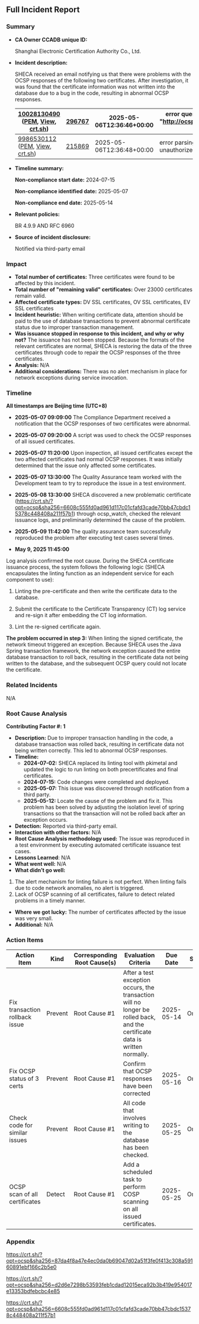 ## Full Incident Report



### Summary



- **CA Owner CCADB unique ID:**

  Shanghai Electronic Certification Authority Co., Ltd.

- **Incident description:**

  SHECA received an email notifying us that there were problems with the OCSP responses of the following two certificates. After investigation, it was found that the certificate information was not written into the database due to a bug in the code, resulting in abnormal OCSP responses.

  | [10028130490](https://api.certspotter.com/v1/issuances/10028130490?expand=issuer&expand=dns_names) ([PEM](https://api.certspotter.com/v1/issuances/10028130490.pem), [View](https://web.api.sslmate.com/labs/view_issuance/10028130490), [crt.sh](https://crt.sh/?opt=ocsp&sha256=87da4f8a47e4ec0da0b69047d02a51f3fe0f413c308a59160891ebf166c2b5e0)) | [296767](https://web.api.sslmate.com/labs/issuer_info/296767) | 2025-05-06T12:36:46+00:00 | error querying OCSP responder over HTTP: Post "http://ocsp.global.sheca.com/keeptrustdvtlscag2": context deadline exceeded | [Request](https://web.api.sslmate.com/ocspwatch/request/10028130490) [Response](https://web.api.sslmate.com/ocspwatch/response/10028130490) |
  | ------------------------------------------------------------ | ------------------------------------------------------------ | ------------------------- | ------------------------------------------------------------ | ------------------------------------------------------------ |
  | [9986530112](https://api.certspotter.com/v1/issuances/9986530112?expand=issuer&expand=dns_names) ([PEM](https://api.certspotter.com/v1/issuances/9986530112.pem), [View](https://web.api.sslmate.com/labs/view_issuance/9986530112), [crt.sh](https://crt.sh/?opt=ocsp&sha256=d2d6e7298b53593feb1cdad12015eca92b3b419e954017e13353bdfebcbc4e85)) | [215869](https://web.api.sslmate.com/labs/issuer_info/215869) | 2025-05-06T12:36:48+00:00 | error parsing OCSP response: ocsp: error from server: unauthorized | [Request](https://web.api.sslmate.com/ocspwatch/request/9986530112) [Response](https://web.api.sslmate.com/ocspwatch/response/9986530112) |

- **Timeline summary:**

  **Non-compliance start date:** 2024-07-15

  **Non-compliance identified date:** 2025-05-07

  **Non-compliance end date:** 2025-05-14

- **Relevant policies:**

  BR 4.9.9 AND RFC 6960

- **Source of incident disclosure:**

  Notified via third-party email

### Impact

- **Total number of certificates:** Three certificates were found to be affected by this incident.
- **Total number of "remaining valid" certificates:** Over 23000 certificates remain valid.
- **Affected certificate types:** DV SSL certificates, OV SSL certificates, EV SSL certificates
- **Incident heuristic:** When writing certificate data, attention should be paid to the use of database transactions to prevent abnormal certificate status due to improper transaction management.
- **Was issuance stopped in response to this incident, and why or why not?** The issuance has not been stopped. Because the formats of the relevant certificates are normal, SHECA is restoring the data of the three certificates through code to repair the OCSP responses of the three certificates.
- **Analysis:** N/A
- **Additional considerations:** There was no alert mechanism in place for network exceptions during service invocation.

### Timeline

**All timestamps are Beijing time (UTC+8)**

- **2025-05-07 09:09:00** The Compliance Department received a notification that the OCSP responses of two certificates were abnormal.

- **2025-05-07 09:20:00** A script was used to check the OCSP responses of all issued certificates.

- **2025-05-07 11:20:00** Upon inspection, all issued certificates except the two affected certificates had normal OCSP responses. It was initially determined that the issue only affected some certificates.

- **2025-05-07 13:30:00** The Quality Assurance team worked with the Development team to try to reproduce the issue in a test environment.

- **2025-05-08 13:30:00** SHECA discovered a new problematic certificate (https://crt.sh/?opt=ocsp&sha256=6608c555fd0ad961d117c01cfafd3cade70bb47cbdc15378c448408a211f57b1) through ocsp_watch, checked the relevant issuance logs, and preliminarily determined the cause of the problem.

- **2025-05-09 11:42:00** The quality assurance team successfully reproduced the problem after executing test cases several times.

- **May 9, 2025 11:45:00**

Log analysis confirmed the root cause. During the SHECA certificate issuance process, the system follows the following logic (SHECA encapsulates the linting function as an independent service for each component to use):

1. Linting the pre-certificate and then write the certificate data to the database.

2. Submit the certificate to the Certificate Transparency (CT) log service and re-sign it after embedding the CT log information.

3. Lint the re-signed certificate again.

**The problem occurred in step 3:** When linting the signed certificate, the network timeout triggered an exception. Because SHECA uses the Java Spring transaction framework, the network exception caused the entire database transaction to roll back, resulting in the certificate data not being written to the database, and the subsequent OCSP query could not locate the certificate.


### Related Incidents

N/A

### Root Cause Analysis

**Contributing Factor #: 1**

- **Description:** Due to improper transaction handling in the code, a database transaction was rolled back, resulting in certificate data not being written correctly. This led to abnormal OCSP responses.
- **Timeline:**
  - **2024-07-02:** SHECA replaced its linting tool with pkimetal and updated the logic to run linting on both precertificates and final certificates.
  - **2024-07-15:** Code changes were completed and deployed.
  - **2025-05-07:** This issue was discovered through notification from a third party.
  - **2025-05-12:** Locate the cause of the problem and fix it. This problem has been solved by adjusting the isolation level of spring transactions so that the transaction will not be rolled back after an exception occurs.
- **Detection:** Reported via third-party email.
- **Interaction with other factors:** N/A
- **Root Cause Analysis methodology used:** The issue was reproduced in a test environment by executing automated certificate issuance test cases.
- **Lessons Learned**: N/A
- **What went well:** N/A
- **What didn’t go well:**
1. The alert mechanism for linting failure is not perfect. When linting fails due to code network anomalies, no alert is triggered.
2. Lack of OCSP scanning of all certificates, failure to detect related problems in a timely manner.
- **Where we got lucky:** The number of certificates affected by the issue was very small.
- **Additional:** N/A

### Action Items



| Action Item                    | Kind    | Corresponding Root Cause(s) | Evaluation Criteria                                          | Due Date   | Status  |
| ------------------------------ | ------- | --------------------------- | ------------------------------------------------------------ | ---------- | ------- |
| Fix transaction rollback issue | Prevent | Root Cause #1               | After a test exception occurs, the transaction will no longer be rolled back, and the certificate data is written normally. | 2025-05-14 | Ongoing |
| Fix OCSP status of 3 certs     | Prevent | Root Cause #1               | Confirm that OCSP responses have been corrected              | 2025-05-16 | Ongoing |
| Check  code for similar issues | Prevent | Root Cause #1               | All code that involves writing to the database has been checked. | 2025-05-25 | Ongoing |
| OCSP scan of all certificates  | Detect  | Root Cause #1               | Add a scheduled task to perform COSP scanning on all issued certificates. | 2025-05-25 | Ongoing |

### Appendix



https://crt.sh/?opt=ocsp&sha256=87da4f8a47e4ec0da0b69047d02a51f3fe0f413c308a59160891ebf166c2b5e0

https://crt.sh/?opt=ocsp&sha256=d2d6e7298b53593feb1cdad12015eca92b3b419e954017e13353bdfebcbc4e85

https://crt.sh/?opt=ocsp&sha256=6608c555fd0ad961d117c01cfafd3cade70bb47cbdc15378c448408a211f57b1
